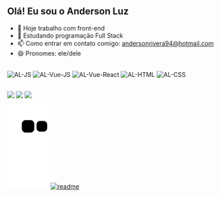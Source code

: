 ## Olá! Eu sou o Anderson Luz

- 🔭 Hoje trabalho com front-end
- 🌱 Estudando programação Full Stack
- 📫 Como entrar em contato comigo: andersonrivera94@hotmail.com
- 😄 Pronomes: ele/dele


<div styçe="display: inline_block"><br>
  <img align="center" alt="AL-JS" height="30" width="40" src="https://cdn.jsdelivr.net/gh/devicons/devicon@latest/icons/javascript/javascript-original.svg" />
  <img align="center" alt="AL-Vue-JS" height="30" width="40" src="https://cdn.jsdelivr.net/gh/devicons/devicon@latest/icons/vuejs/vuejs-original.svg" />
  <img align="center" alt="AL-Vue-React" height="30" width="40" src="https://cdn.jsdelivr.net/gh/devicons/devicon@latest/icons/react/react-original.svg" />
  <img align="center" alt="AL-HTML" height="30" width="40" src="https://cdn.jsdelivr.net/gh/devicons/devicon@latest/icons/html5/html5-original.svg" />
  <img align="center" alt="AL-CSS" height="30" width="40" src="https://cdn.jsdelivr.net/gh/devicons/devicon@latest/icons/css3/css3-original.svg" />
</div>

##

<div>
  <a href="https://instagram.com/anderson.luz5" target="_blank"><img src="https://img.shields.io/badge/-Instagram-%23E4405F?style=for-the-badge&logo=instagram&logoColor=white" target="_blank"></a>
   <a href="https://discord.gg/fGsPg7nm" target="_blank"><img src="https://img.shields.io/badge/Discord-7289DA?style=for-the-badge&logo=discord&logoColor=white" target="_blank"></a>
  <a href="https://www.linkedin.com/in/anderson-luz-242b952a3/" target="_blank"><img src="https://img.shields.io/badge/-LinkedIn-%230077B5?style=for-the-badge&logo=linkedin&logoColor=white" target="_blank"></a> 
</div>

![snake gif](https://github.com/AndersonLuz5/AndersonLuz5/blob/output/github-contribution-grid-snake.svg)
[![readme](https://github-readme-stats.vercel.app/api/pin/?AndersonLuz5=AndersonLuz5&repo=AndersonLuz5&theme=react)](https://github.com/AndersonLuz5/AndersonLuz5)
